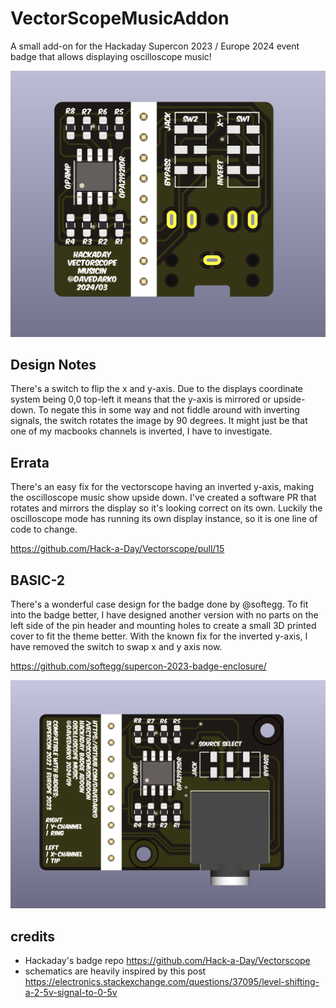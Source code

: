 # VectorScopeMusicAddon
A small add-on for the Hackaday Supercon 2023 / Europe 2024 event badge that allows displaying oscilloscope music!

![Screenshot of KiCad render](https://github.com/davedarko/VectorScopeMusicAddon/blob/main/src/render.png?raw=true)


## Design Notes
There's a switch to flip the x and y-axis. Due to the displays coordinate system being 0,0 top-left it means that the y-axis is mirrored or upside-down. To negate this in some way and not fiddle around with inverting signals, the switch rotates the image by 90 degrees. It might just be that one of my macbooks channels is inverted, I have to investigate.

## Errata
There's an easy fix for the vectorscope having an inverted y-axis, making the oscilloscope music show upside down. I've created a software PR that rotates and mirrors the display so it's looking correct on its own. Luckily the oscilloscope mode has running its own display instance, so it is one line of code to change.

https://github.com/Hack-a-Day/Vectorscope/pull/15

## BASIC-2
There's a wonderful case design for the badge done by @softegg. To fit into the badge better, I have designed another version with no parts on the left side of the pin header and mounting holes to create a small 3D printed cover to fit the theme better. With the known fix for the inverted y-axis, I have removed the switch to swap x and y axis now.

https://github.com/softegg/supercon-2023-badge-enclosure/

![Screenshot of KiCad render](https://github.com/davedarko/VectorScopeMusicAddon/blob/main/src/renderBasic2.png?raw=true)

## credits
- Hackaday's badge repo https://github.com/Hack-a-Day/Vectorscope
- schematics are heavily inspired by this post https://electronics.stackexchange.com/questions/37095/level-shifting-a-2-5v-signal-to-0-5v
